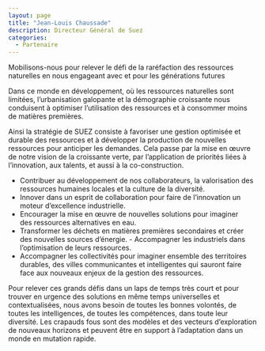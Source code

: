 ```yaml
---
layout: page
title: "Jean-Louis Chaussade"
description: Directeur Général de Suez
categories:
  - Partenaire
---
```

Mobilisons-nous pour relever le défi de la raréfaction des ressources naturelles en nous engageant avec et pour les générations futures

Dans ce monde en développement, où les ressources naturelles sont limitées, l’urbanisation galopante et la démographie croissante nous conduisent à optimiser l’utilisation des ressources et à consommer moins de matières premières.

Ainsi la stratégie de SUEZ consiste à favoriser une gestion optimisée et durable des ressources et à développer la production de nouvelles ressources pour anticiper les demandes. Cela passe par la mise en œuvre de notre vision de la croissante verte, par l’application de priorités liées à l’innovation, aux talents, et aussi à la co-construction.

- Contribuer au développement de nos collaborateurs, la valorisation des ressources humaines locales et la culture de la diversité.
- Innover dans un esprit de collaboration pour faire de l’innovation un moteur d’excellence industrielle.
- Encourager la mise en œuvre de nouvelles solutions pour imaginer des ressources alternatives en eau.
- Transformer les déchets en matières premières secondaires et créer des nouvelles sources d’énergie.
- Accompagner les industriels dans l’optimisation de leurs ressources.
- Accompagner les collectivités pour imaginer ensemble des territoires durables, des villes communicantes et intelligentes qui sauront faire face aux nouveaux enjeux de la gestion des ressources. 

Pour relever ces grands défis dans un laps de temps très court et pour trouver en urgence des solutions en même temps universelles et contextualisées, nous avons besoin de toutes les bonnes volontés, de toutes les intelligences, de toutes les compétences, dans toute leur diversité. Les crapauds fous sont des modèles et des vecteurs d’exploration de nouveaux horizons et peuvent être en support à l’adaptation dans un monde en mutation rapide.
